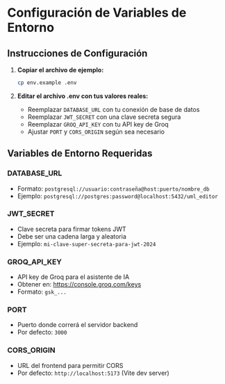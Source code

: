 # Configuración de Variables de Entorno

## Instrucciones de Configuración

1. **Copiar el archivo de ejemplo:**
   ```bash
   cp env.example .env
   ```

2. **Editar el archivo .env con tus valores reales:**
   - Reemplazar `DATABASE_URL` con tu conexión de base de datos
   - Reemplazar `JWT_SECRET` con una clave secreta segura
   - Reemplazar `GROQ_API_KEY` con tu API key de Groq
   - Ajustar `PORT` y `CORS_ORIGIN` según sea necesario

## Variables de Entorno Requeridas

### DATABASE_URL
- Formato: `postgresql://usuario:contraseña@host:puerto/nombre_db`
- Ejemplo: `postgresql://postgres:password@localhost:5432/uml_editor`

### JWT_SECRET
- Clave secreta para firmar tokens JWT
- Debe ser una cadena larga y aleatoria
- Ejemplo: `mi-clave-super-secreta-para-jwt-2024`

### GROQ_API_KEY
- API key de Groq para el asistente de IA
- Obtener en: https://console.groq.com/keys
- Formato: `gsk_...`

### PORT
- Puerto donde correrá el servidor backend
- Por defecto: `3000`

### CORS_ORIGIN
- URL del frontend para permitir CORS
- Por defecto: `http://localhost:5173` (Vite dev server)
